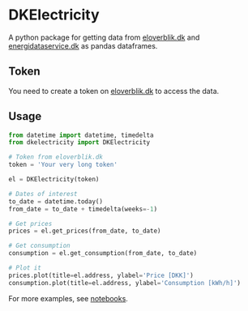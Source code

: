 # DKElectricity

A python package for getting data from [eloverblik.dk](https://eloverblik.dk) and [energidataservice.dk](https://energidataservice.dk) as pandas dataframes.

## Token

You need to create a token on [eloverblik.dk](https://eloverblik.dk) to access the data.

## Usage

```python
from datetime import datetime, timedelta
from dkelectricity import DKElectricity

# Token from eloverblik.dk
token = 'Your very long token'

el = DKElectricity(token)

# Dates of interest
to_date = datetime.today()
from_date = to_date + timedelta(weeks=-1)

# Get prices
prices = el.get_prices(from_date, to_date)

# Get consumption
consumption = el.get_consumption(from_date, to_date)

# Plot it
prices.plot(title=el.address, ylabel='Price [DKK]')
consumption.plot(title=el.address, ylabel='Consumption [kWh/h]')
```

For more examples, see [notebooks](notebooks).

